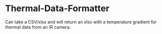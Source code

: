 # Thermal-Data-Formatter
Can take a CSV/xlsx and will return an xlsx with a temperature gradient for thermal data from an IR camera.
